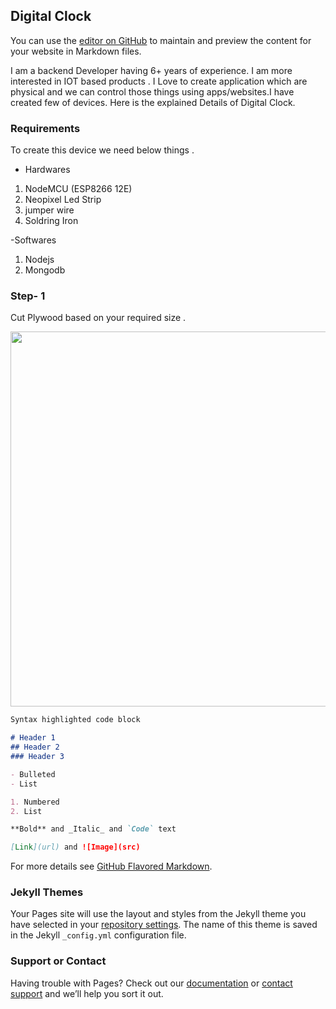 ## Digital Clock

You can use the [editor on GitHub](https://github.com/TriPiyush/DIgitalCLock/edit/gh-pages/index.md) to maintain and preview the content for your website in Markdown files.

I am a backend Developer having 6+ years of experience. I am more interested in IOT based products . I Love to create application which are physical and we can control those things using apps/websites.I have created few of devices. Here is the explained Details of Digital Clock. 

### Requirements 

To create this device we need below things . 
- Hardwares

1. NodeMCU (ESP8266 12E)
2. Neopixel Led Strip
3. jumper wire
4. Soldring Iron

-Softwares
1. Nodejs
2. Mongodb



 ### Step- 1
 Cut Plywood based on your required size . 
<p align="center">
<img src="https://github.com/TriPiyush/DIgitalCLock/media/IMG_20200920_004704.jpg" width="650" height="600" >

</p>



```markdown
Syntax highlighted code block

# Header 1
## Header 2
### Header 3

- Bulleted
- List

1. Numbered
2. List

**Bold** and _Italic_ and `Code` text

[Link](url) and ![Image](src)
```

For more details see [GitHub Flavored Markdown](https://guides.github.com/features/mastering-markdown/).

### Jekyll Themes

Your Pages site will use the layout and styles from the Jekyll theme you have selected in your [repository settings](https://github.com/TriPiyush/DIgitalCLock/settings). The name of this theme is saved in the Jekyll `_config.yml` configuration file.

### Support or Contact

Having trouble with Pages? Check out our [documentation](https://docs.github.com/categories/github-pages-basics/) or [contact support](https://support.github.com/contact) and we’ll help you sort it out.
